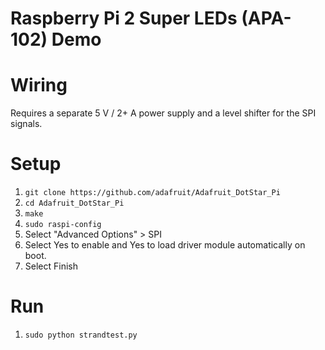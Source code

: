 Raspberry Pi 2 Super LEDs (APA-102) Demo
========================================

# Wiring

Requires a separate 5 V / 2+ A power supply and a level shifter for the SPI signals.

# Setup

1. `git clone https://github.com/adafruit/Adafruit_DotStar_Pi`
1. `cd Adafruit_DotStar_Pi`
1. `make`
1. `sudo raspi-config`
1. Select "Advanced Options" > SPI
1. Select Yes to enable and Yes to load driver module automatically on boot.
1. Select Finish

# Run

1. `sudo python strandtest.py`

